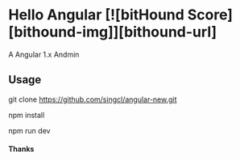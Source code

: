 # Hello Angular [![bitHound Score][bithound-img]][bithound-url]

A Angular 1.x Andmin

## Usage
git clone https://github.com/singcl/angular-new.git

npm install

npm run dev

#### Thanks


